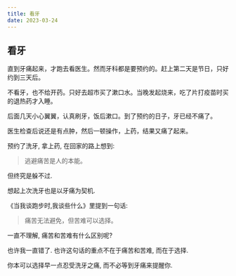 ```yaml
---
title: 看牙
date: 2023-03-24
---
```

## 看牙

直到牙痛起来，才跑去看医生。然而牙科都是要预约的。赶上第二天是节日，只好约到三天后。

不看牙，也不给开药。只好去超市买了漱口水。当晚发起烧来，吃了片打疫苗时买的退热药才入睡。

后面几天小心翼翼，认真刷牙，饭后漱口。到了预约的日子，牙已经不痛了。

医生检查后说还是有点肿，然后一顿操作，上药，结果又痛了起来。

预约了洗牙, 拿上药, 在回家的路上想到:

> 逃避痛苦是人的本能。

但终究是躲不过.

想起上次洗牙也是以牙痛为契机.

《当我谈跑步时,我谈些什么》里提到一句话:

> 痛苦无法避免，但苦难可以选择。

一直不理解, 痛苦和苦难有什么区别呢?

也许我一直错了. 也许这句话的重点不在于痛苦和苦难, 而在于选择.

你本可以选择早一点忍受洗牙之痛, 而不必等到牙痛来提醒你.

